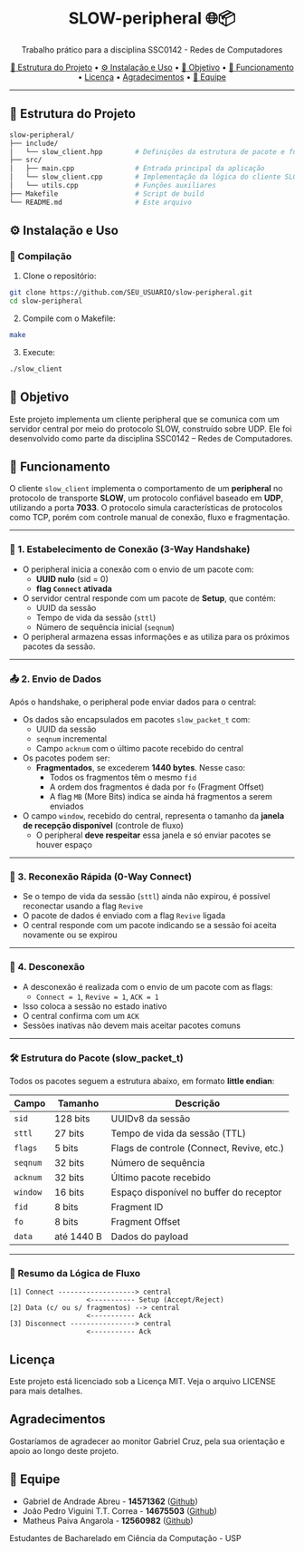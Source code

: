 <h1 align="center">SLOW-peripheral 🌐📦</h1>
<p align="center">Trabalho prático para a disciplina SSC0142 - Redes de Computadores</p>

<p align="center">
  <a href="#estrutura-do-projeto">📁 Estrutura do Projeto</a> • 
  <a href="#instalacao">⚙️ Instalação e Uso</a> • 
  <a href="#objetivo">🎯 Objetivo</a> •
  <a href="#funcionamento">🧩 Funcionamento </a> • 
  <a href="#licença">Licença</a> •
  <a href="#agradecimentos">Agradecimentos</a> •
  <a href="#equipe">👥 Equipe</a>
</p>

---

## <div id="estrutura-do-projeto"></div>📁 Estrutura do Projeto

```bash
slow-peripheral/
├── include/
│   └── slow_client.hpp        # Definições da estrutura de pacote e funções auxiliares
├── src/
│   ├── main.cpp               # Entrada principal da aplicação
│   └── slow_client.cpp        # Implementação da lógica do cliente SLOW
│   └── utils.cpp              # Funções auxiliares
├── Makefile                   # Script de build
└── README.md                  # Este arquivo
```


## <div id="instalacao"></div>⚙️ Instalação e Uso

### 🔧 Compilação

1. Clone o repositório:
```bash
git clone https://github.com/SEU_USUARIO/slow-peripheral.git
cd slow-peripheral
```

2. Compile com o Makefile:
```bash
make
```

3. Execute:
```bash
./slow_client
```


## <div id="objetivo"></div>🎯 Objetivo
Este projeto implementa um cliente peripheral que se comunica com um servidor central por meio do protocolo SLOW, construído sobre UDP. Ele foi desenvolvido como parte da disciplina SSC0142 – Redes de Computadores.

## <div id="funcionamento"></div>🧩 Funcionamento

O cliente `slow_client` implementa o comportamento de um **peripheral** no protocolo de transporte **SLOW**, um protocolo confiável baseado em **UDP**, utilizando a porta **7033**. O protocolo simula características de protocolos como TCP, porém com controle manual de conexão, fluxo e fragmentação.

---

### 🔗 1. Estabelecimento de Conexão (3-Way Handshake)

- O peripheral inicia a conexão com o envio de um pacote com:
  - **UUID nulo** (sid = 0)
  - **flag `Connect` ativada**
- O servidor central responde com um pacote de **Setup**, que contém:
  - UUID da sessão
  - Tempo de vida da sessão (`sttl`)
  - Número de sequência inicial (`seqnum`)
- O peripheral armazena essas informações e as utiliza para os próximos pacotes da sessão.

---

### 📤 2. Envio de Dados

Após o handshake, o peripheral pode enviar dados para o central:

- Os dados são encapsulados em pacotes `slow_packet_t` com:
  - UUID da sessão
  - `seqnum` incremental
  - Campo `acknum` com o último pacote recebido do central
- Os pacotes podem ser:
  - **Fragmentados**, se excederem **1440 bytes**. Nesse caso:
    - Todos os fragmentos têm o mesmo `fid`
    - A ordem dos fragmentos é dada por `fo` (Fragment Offset)
    - A flag `MB` (More Bits) indica se ainda há fragmentos a serem enviados
- O campo `window`, recebido do central, representa o tamanho da **janela de recepção disponível** (controle de fluxo)
  - O peripheral **deve respeitar** essa janela e só enviar pacotes se houver espaço


---

### 🔁 3. Reconexão Rápida (0-Way Connect)

- Se o tempo de vida da sessão (`sttl`) ainda não expirou, é possível reconectar usando a flag `Revive`
- O pacote de dados é enviado com a flag `Revive` ligada
- O central responde com um pacote indicando se a sessão foi aceita novamente ou se expirou

---

### 🔌 4. Desconexão

- A desconexão é realizada com o envio de um pacote com as flags:
  - `Connect = 1`, `Revive = 1`, `ACK = 1`
- Isso coloca a sessão no estado inativo
- O central confirma com um `ACK`
- Sessões inativas não devem mais aceitar pacotes comuns

---

### 🛠️ Estrutura do Pacote (slow_packet_t)

Todos os pacotes seguem a estrutura abaixo, em formato **little endian**:

| Campo      | Tamanho     | Descrição                                 |
|------------|-------------|--------------------------------------------|
| `sid`      | 128 bits    | UUIDv8 da sessão                          |
| `sttl`     | 27 bits     | Tempo de vida da sessão (TTL)             |
| `flags`    | 5 bits      | Flags de controle (Connect, Revive, etc.) |
| `seqnum`   | 32 bits     | Número de sequência                       |
| `acknum`   | 32 bits     | Último pacote recebido                    |
| `window`   | 16 bits     | Espaço disponível no buffer do receptor   |
| `fid`      | 8 bits      | Fragment ID                               |
| `fo`       | 8 bits      | Fragment Offset                           |
| `data`     | até 1440 B  | Dados do payload                          |

---

### 🔄 Resumo da Lógica de Fluxo

```text
[1] Connect -------------------> central
                   <----------- Setup (Accept/Reject)
[2] Data (c/ ou s/ fragmentos) --> central
                   <----------- Ack
[3] Disconnect ----------------> central
                   <----------- Ack
```



## <div id="licenca"></div>Licença
Este projeto está licenciado sob a Licença MIT. Veja o arquivo LICENSE para mais detalhes.

## <div id="acknowledgements"></div>Agradecimentos
Gostaríamos de agradecer ao monitor Gabriel Cruz, pela sua orientação e apoio ao longo deste projeto.

## <div id="equipe"></div>👥 Equipe
- Gabriel de Andrade Abreu - **14571362** ([Github](https://github.com/OGabrielAbreuBr))
- João Pedro Viguini T.T. Correa - **14675503** ([Github](https://github.com/MatheusPaivaa))
- Matheus Paiva Angarola - **12560982** ([Github](https://github.com/MatheusPaivaa))

Estudantes de Bacharelado em Ciência da Computação - USP
